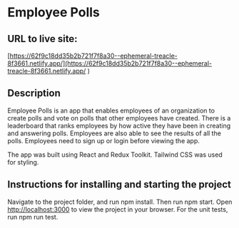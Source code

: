 # Employee Polls

## URL to live site: 

[https://62f9c18dd35b2b721f7f8a30--ephemeral-treacle-8f3661.netlify.app/](https://62f9c18dd35b2b721f7f8a30--ephemeral-treacle-8f3661.netlify.app/ )

## Description

Employee Polls is an app that enables employees of an organization to create polls and vote on polls that other employees have created. There is a leaderboard that ranks employees by how active they have been in creating and answering polls. Employees are also able to see the results of all the polls. Employees need to sign up or login before viewing the app.

The app was built using React and Redux Toolkit. Tailwind CSS was used for styling.

## Instructions for installing and starting the project

Navigate to the project folder, and run npm install. Then run npm start. Open [http://localhost:3000](http://localhost:3000) to view the project in your browser. For the unit tests, run npm run test.
